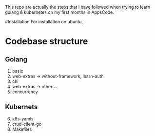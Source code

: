 This repo are actually the steps that I have followed when trying to learn golang & kubernetes on my first months in AppsCode.

#Installation
For installation on ubuntu, 



# Codebase structure


## Golang
1) basic
2) web-extras -> without-framework, learn-auth
3) chi
4) web-extras -> others..
5) concurrency

## Kubernets
6) k8s-yamls
7) crud-client-go
8) Makefiles


